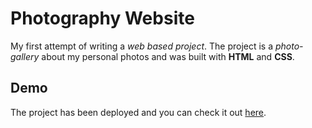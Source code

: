 # Photography Website

My first attempt of writing a *web based project*. 
The project is a *photo-gallery* about my personal photos and was built with **HTML** and **CSS**.

## Demo

The project has been deployed and you can check it out [here](https://github.com/LeniwPetrou/photographyWebsite-HTML-CSS/deployments/activity_log?environment=github-pages).


